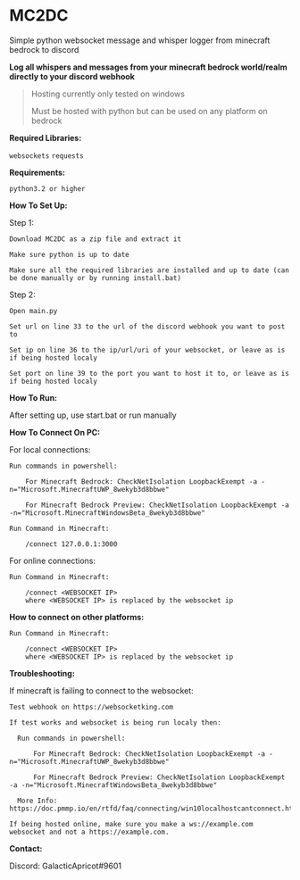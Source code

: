 # MC2DC
Simple python websocket message and whisper logger from minecraft bedrock to discord

**Log all whispers and messages from your minecraft bedrock world/realm directly to your discord webhook**

> Hosting currently only tested on windows 
>
> Must be hosted with python but can be used on any platform on bedrock


**Required Libraries:**

`websockets` `requests`

**Requirements:**

`python3.2 or higher`

**How To Set Up:**

Step 1:
    
    Download MC2DC as a zip file and extract it
    
    Make sure python is up to date
    
    Make sure all the required libraries are installed and up to date (can be done manually or by running install.bat)

Step 2:

    Open main.py
    
    Set url on line 33 to the url of the discord webhook you want to post to
    
    Set ip on line 36 to the ip/url/uri of your websocket, or leave as is if being hosted localy
    
    Set port on line 39 to the port you want to host it to, or leave as is if being hosted localy
    
    
**How To Run:**

After setting up, use start.bat or run manually
    

**How To Connect On PC:**

For local connections:

    Run commands in powershell:

        For Minecraft Bedrock: CheckNetIsolation LoopbackExempt -a -n="Microsoft.MinecraftUWP_8wekyb3d8bbwe"

        For Minecraft Bedrock Preview: CheckNetIsolation LoopbackExempt -a -n="Microsoft.MinecraftWindowsBeta_8wekyb3d8bbwe"

    Run Command in Minecraft:

        /connect 127.0.0.1:3000


For online connections:

    Run Command in Minecraft:

        /connect <WEBSOCKET IP>
        where <WEBSOCKET IP> is replaced by the websocket ip
        

**How to connect on other platforms:**

    Run Command in Minecraft:

        /connect <WEBSOCKET IP>
        where <WEBSOCKET IP> is replaced by the websocket ip
        
**Troubleshooting:**


If minecraft is failing to connect to the websocket:

    Test webhook on https://websocketking.com

    If test works and websocket is being run localy then:    
    
      Run commands in powershell:

          For Minecraft Bedrock: CheckNetIsolation LoopbackExempt -a -n="Microsoft.MinecraftUWP_8wekyb3d8bbwe"

          For Minecraft Bedrock Preview: CheckNetIsolation LoopbackExempt -a -n="Microsoft.MinecraftWindowsBeta_8wekyb3d8bbwe"
          
      More Info: https://doc.pmmp.io/en/rtfd/faq/connecting/win10localhostcantconnect.html
      
    If being hosted online, make sure you make a ws://example.com websocket and not a https://example.com.
    
**Contact:**

Discord: GalacticApricot#9601
    
    
        

